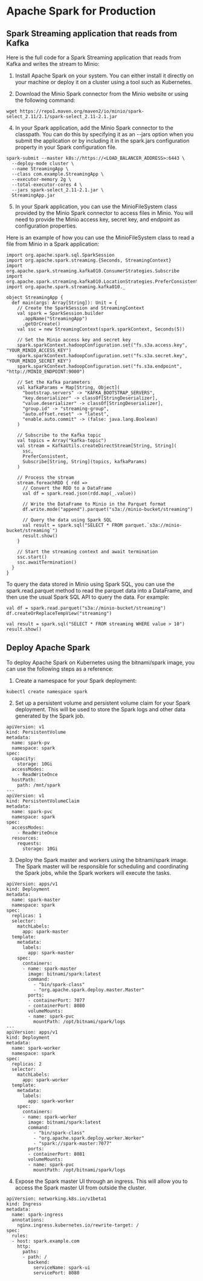 # Apache Spark for Production

## Spark Streaming application that reads from Kafka
Here is the full code for a Spark Streaming application that reads from Kafka and writes the stream to Minio:

1. Install Apache Spark on your system. You can either install it directly on your machine or deploy it on a cluster using a tool such as Kubernetes.

2. Download the Minio Spark connector from the Minio website or using the following command:
```
wget https://repo1.maven.org/maven2/io/minio/spark-select_2.11/2.1/spark-select_2.11-2.1.jar
```
4. In your Spark application, add the Minio Spark connector to the classpath. You can do this by specifying it as an --jars option when you submit the application or by including it in the spark.jars configuration property in your Spark configuration file.
```
spark-submit --master k8s://https://<LOAD_BALANCER_ADDRESS>:6443 \
  --deploy-mode cluster \
  --name StreamingApp \
  --class com.example.StreamingApp \
  --executor-memory 2g \
  --total-executor-cores 4 \
  --jars spark-select_2.11-2.1.jar \
  StreamingApp.jar
```

5. In your Spark application, you can use the MinioFileSystem class provided by the Minio Spark connector to access files in Minio. You will need to provide the Minio access key, secret key, and endpoint as configuration properties.

Here is an example of how you can use the MinioFileSystem class to read a file from Minio in a Spark application:
```
import org.apache.spark.sql.SparkSession
import org.apache.spark.streaming.{Seconds, StreamingContext}
import org.apache.spark.streaming.kafka010.ConsumerStrategies.Subscribe
import org.apache.spark.streaming.kafka010.LocationStrategies.PreferConsistent
import org.apache.spark.streaming.kafka010._

object StreamingApp {
  def main(args: Array[String]): Unit = {
    // Create the SparkSession and StreamingContext
    val spark = SparkSession.builder
      .appName("StreamingApp")
      .getOrCreate()
    val ssc = new StreamingContext(spark.sparkContext, Seconds(5))

    // Set the Minio access key and secret key
    spark.sparkContext.hadoopConfiguration.set("fs.s3a.access.key", "YOUR_MINIO_ACCESS_KEY")
    spark.sparkContext.hadoopConfiguration.set("fs.s3a.secret.key", "YOUR_MINIO_SECRET_KEY")
    spark.sparkContext.hadoopConfiguration.set("fs.s3a.endpoint", "http://MINIO_ENDPOINT:9000")

    // Set the Kafka parameters
    val kafkaParams = Map[String, Object](
      "bootstrap.servers" -> "KAFKA_BOOTSTRAP_SERVERS",
      "key.deserializer" -> classOf[StringDeserializer],
      "value.deserializer" -> classOf[StringDeserializer],
      "group.id" -> "streaming-group",
      "auto.offset.reset" -> "latest",
      "enable.auto.commit" -> (false: java.lang.Boolean)
    )

    // Subscribe to the Kafka topic
    val topics = Array("kafka-topic")
    val stream = KafkaUtils.createDirectStream[String, String](
      ssc,
      PreferConsistent,
      Subscribe[String, String](topics, kafkaParams)
    )

    // Process the stream
    stream.foreachRDD { rdd =>
      // Convert the RDD to a DataFrame
      val df = spark.read.json(rdd.map(_.value))

      // Write the DataFrame to Minio in the Parquet format
      df.write.mode("append").parquet("s3a://minio-bucket/streaming")

      // Query the data using Spark SQL
      val result = spark.sql("SELECT * FROM parquet.`s3a://minio-bucket/streaming`")
      result.show()
    }

    // Start the streaming context and await termination
    ssc.start()
    ssc.awaitTermination()
  }
}

```
To query the data stored in Minio using Spark SQL, you can use the spark.read.parquet method to read the parquet data into a DataFrame, and then use the usual Spark SQL API to query the data. For example:
```
val df = spark.read.parquet("s3a://minio-bucket/streaming")
df.createOrReplaceTempView("streaming")

val result = spark.sql("SELECT * FROM streaming WHERE value > 10")
result.show()

```

## Deploy Apache Spark
To deploy Apache Spark on Kubernetes using the bitnami/spark image, you can use the following steps as a reference:
1. Create a namespace for your Spark deployment:
```
kubectl create namespace spark
```
2. Set up a persistent volume and persistent volume claim for your Spark deployment. This will be used to store the Spark logs and other data generated by the Spark job.
```
apiVersion: v1
kind: PersistentVolume
metadata:
  name: spark-pv
  namespace: spark
spec:
  capacity:
    storage: 10Gi
  accessModes:
    - ReadWriteOnce
  hostPath:
    path: /mnt/spark
---
apiVersion: v1
kind: PersistentVolumeClaim
metadata:
  name: spark-pvc
  namespace: spark
spec:
  accessModes:
    - ReadWriteOnce
  resources:
    requests:
      storage: 10Gi

```
3. Deploy the Spark master and workers using the bitnami/spark image. The Spark master will be responsible for scheduling and coordinating the Spark jobs, while the Spark workers will execute the tasks.
```
apiVersion: apps/v1
kind: Deployment
metadata:
  name: spark-master
  namespace: spark
spec:
  replicas: 1
  selector:
    matchLabels:
      app: spark-master
  template:
    metadata:
      labels:
        app: spark-master
    spec:
      containers:
      - name: spark-master
        image: bitnami/spark:latest
        command:
          - "bin/spark-class"
          - "org.apache.spark.deploy.master.Master"
        ports:
        - containerPort: 7077
        - containerPort: 8080
        volumeMounts:
        - name: spark-pvc
          mountPath: /opt/bitnami/spark/logs
---
apiVersion: apps/v1
kind: Deployment
metadata:
  name: spark-worker
  namespace: spark
spec:
  replicas: 2
  selector:
    matchLabels:
      app: spark-worker
  template:
    metadata:
      labels:
        app: spark-worker
    spec:
      containers:
      - name: spark-worker
        image: bitnami/spark:latest
        command:
          - "bin/spark-class"
          - "org.apache.spark.deploy.worker.Worker"
          - "spark://spark-master:7077"
        ports:
        - containerPort: 8081
        volumeMounts:
        - name: spark-pvc
          mountPath: /opt/bitnami/spark/logs
```
4. Expose the Spark master UI through an ingress. This will allow you to access the Spark master UI from outside the cluster.
```
apiVersion: networking.k8s.io/v1beta1
kind: Ingress
metadata:
  name: spark-ingress
  annotations:
    nginx.ingress.kubernetes.io/rewrite-target: /
spec:
  rules:
  - host: spark.example.com
    http:
      paths:
      - path: /
        backend:
          serviceName: spark-ui
          servicePort: 8080

```